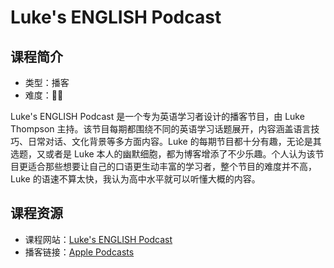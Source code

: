 # Luke's ENGLISH Podcast

## 课程简介

- 类型：播客
- 难度：🌟🌟

Luke's ENGLISH Podcast 是一个专为英语学习者设计的播客节目，由 Luke Thompson 主持。该节目每期都围绕不同的英语学习话题展开，内容涵盖语言技巧、日常对话、文化背景等多方面内容。Luke 的每期节目都十分有趣，无论是其选题，又或者是 Luke 本人的幽默细胞，都为博客增添了不少乐趣。个人认为该节目更适合那些想要让自己的口语更生动丰富的学习者，整个节目的难度并不高，Luke 的语速不算太快，我认为高中水平就可以听懂大概的内容。


## 课程资源

- 课程网站：[Luke's ENGLISH Podcast](https://teacherluke.co.uk/)
- 播客链接：[Apple Podcasts](https://podcasts.apple.com/hk/podcast/lukes-english-podcast-learn-british-english-with-luke/id312059190)
